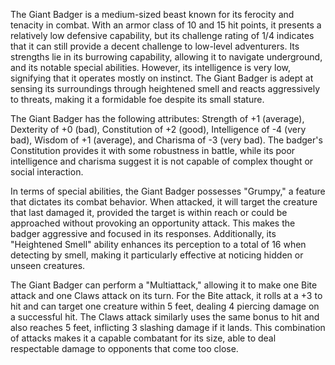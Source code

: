 The Giant Badger is a medium-sized beast known for its ferocity and tenacity in combat. With an armor class of 10 and 15 hit points, it presents a relatively low defensive capability, but its challenge rating of 1/4 indicates that it can still provide a decent challenge to low-level adventurers. Its strengths lie in its burrowing capability, allowing it to navigate underground, and its notable special abilities. However, its intelligence is very low, signifying that it operates mostly on instinct. The Giant Badger is adept at sensing its surroundings through heightened smell and reacts aggressively to threats, making it a formidable foe despite its small stature.

The Giant Badger has the following attributes: Strength of +1 (average), Dexterity of +0 (bad), Constitution of +2 (good), Intelligence of -4 (very bad), Wisdom of +1 (average), and Charisma of -3 (very bad). The badger's Constitution provides it with some robustness in battle, while its poor intelligence and charisma suggest it is not capable of complex thought or social interaction.

In terms of special abilities, the Giant Badger possesses "Grumpy," a feature that dictates its combat behavior. When attacked, it will target the creature that last damaged it, provided the target is within reach or could be approached without provoking an opportunity attack. This makes the badger aggressive and focused in its responses. Additionally, its "Heightened Smell" ability enhances its perception to a total of 16 when detecting by smell, making it particularly effective at noticing hidden or unseen creatures.

The Giant Badger can perform a "Multiattack," allowing it to make one Bite attack and one Claws attack on its turn. For the Bite attack, it rolls at a +3 to hit and can target one creature within 5 feet, dealing 4 piercing damage on a successful hit. The Claws attack similarly uses the same bonus to hit and also reaches 5 feet, inflicting 3 slashing damage if it lands. This combination of attacks makes it a capable combatant for its size, able to deal respectable damage to opponents that come too close.